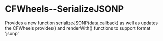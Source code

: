 CFWheels--SerializeJSONP
========================

Provides a new function serializeJSONP(data,callback) as well as updates the CFWheels provides() and renderWith() functions to support format 'jsonp'